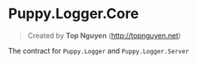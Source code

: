 ﻿# Puppy.Logger.Core
> Created by **Top Nguyen** (http://topnguyen.net)

The contract for `Puppy.Logger` and `Puppy.Logger.Server`